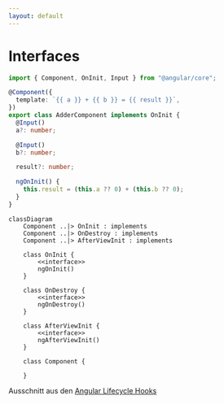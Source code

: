 ```yaml
---
layout: default
---
```


<Footer
    text="🎁 Objektorientierte Programmierung"
/>

# Interfaces

<div class="grid grid-cols-12 gap-6">
<div class="col-span-6">

```ts twoslash
import { Component, OnInit, Input } from "@angular/core";

@Component({
  template: `{{ a }} + {{ b }} = {{ result }}`,
})
export class AdderComponent implements OnInit {
  @Input()
  a?: number;

  @Input()
  b?: number;

  result?: number;

  ngOnInit() {
    this.result = (this.a ?? 0) + (this.b ?? 0);
  }
}
```

</div>
<div class="col-span-6">

```mermaid
classDiagram
    Component ..|> OnInit : implements
    Component ..|> OnDestroy : implements
    Component ..|> AfterViewInit : implements

    class OnInit {
        <<interface>>
        ngOnInit()
    }

    class OnDestroy {
        <<interface>>
        ngOnDestroy()
    }

    class AfterViewInit {
        <<interface>>
        ngAfterViewInit()
    }

    class Component {

    }
```

<span class="text-sm absolute right bottom-30">
    Ausschnitt aus den
    <a href="https://angular.io/guide/lifecycle-hooks#lifecycle-event-sequence" target="_blank">
        Angular Lifecycle Hooks
    </a>
</span>

</div>
</div>

<PageNumber/>
